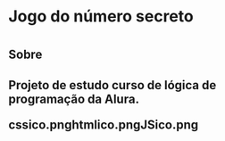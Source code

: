 <h1>Jogo do número secreto<h1>

<h2>    Sobre<h2>
<p>Projeto de estudo curso de lógica de programação da Alura.</p>
<img>cssico.png</img>htmlico.png<img></img><img>JSico.png</img>